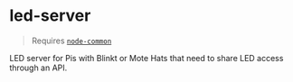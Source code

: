 # led-server

> Requires [`node-common`](https://github.com/C-D-Lewis/node-common)

LED server for Pis with Blinkt or Mote Hats that need to share LED access 
through an API.
